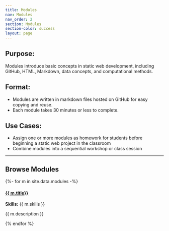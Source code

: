 ```yaml
---
title: Modules
nav: Modules
nav_order: 2
section: Modules
section-color: success
layout: page
---
```


<div class="container content-narrow pb-2" markdown="1">

## Purpose:

Modules introduce basic concepts in static web development, including GitHub, HTML, Markdown, data concepts, and computational methods.

## Format:

- Modules are written in markdown files hosted on GitHub for easy copying and reuse.
- Each module takes 30 minutes or less to complete.

## Use Cases:
- Assign one or more modules as homework for students before beginning a static web project in the classroom
- Combine modules into a sequential workshop or class session

</div>

<hr>

## Browse Modules

<div class="row pt-2">
{%- for m in site.data.modules -%}
<div class="col-md-4">
    <div class="card my-2 border-success">
    <div class="card-body">
        <h4 class="card-title"><a href="{{ m.link }}" target="_blank" rel="noopener">{{ m.title}}</a></h4>
        <p class="card-text"><strong>Skills:</strong> {{ m.skills }}</p>
        <p class="card-text">{{ m.description }}</p>
    </div>
    </div>
</div>
{% endfor %}
</div>